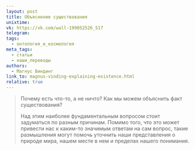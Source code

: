 ```yaml
---
layout: post
title: Объяснение существования
unixtime: 
vk: https://vk.com/wall-199052526_517
telegram: 
tags:
  - онтология_и_космология
meta_tags:
  - статьи
  - наши_переводы
authors:
  - Магнус Виндинг
link_to: magnus-vinding-explaining-existence.html
relative: true
---
```

>Почему есть что-то, а не ничто? Как мы можем объяснить факт существования?  
>
>Над этим наиболее фундаментальным вопросом стоит задуматься по разным причинам. Помимо того, что это может привести нас к каким-то значимым ответам на сам вопрос, такие размышления могут помочь уточнить наши представления о природе мира, нашем месте в нем и пределах нашего понимания.